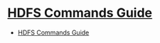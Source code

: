 # [HDFS Commands Guide](https://hadoop.apache.org/docs/current/hadoop-project-dist/hadoop-hdfs/HDFSCommands.html)

- [HDFS Commands Guide](#hdfs-commands-guide)